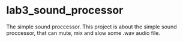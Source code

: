 # lab3_sound_processor
The simple sound proccessor.
This project is about the simple sound proccessor, that can mute, mix and slow some .wav audio file.
